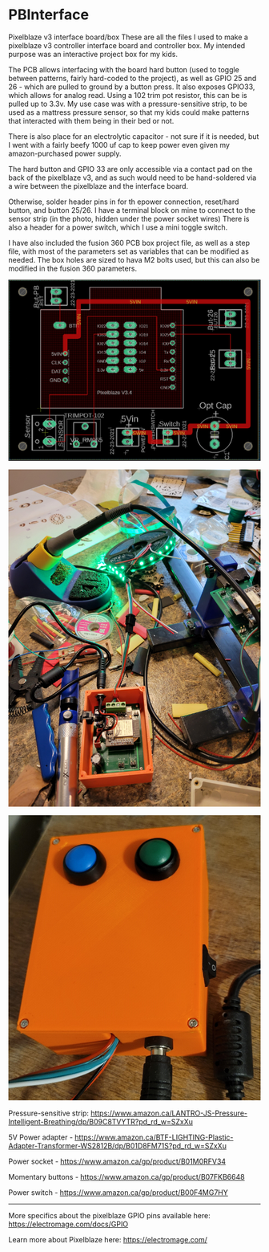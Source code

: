 # PBInterface
Pixelblaze v3 interface board/box
These are all the files I used to make a pixelblaze v3 controller interface board and controller box.
My intended purpose was an interactive project box for my kids.

The PCB allows interfacing with the board hard button (used to toggle between patterns, fairly hard-coded to the project), as well as GPIO 25 and 26 - which are pulled to ground by a button press.
It also exposes GPIO33, which allows for analog read.  Using a 102 trim pot resistor, this can be is pulled up to 3.3v.  My use case was with a pressure-sensitive strip, to be used as a mattress pressure sensor, so that my kids could make patterns that interacted with them being in their bed or not.

There is also place for an electrolytic capacitor - not sure if it is needed, but I went with a fairly beefy 1000 uf cap to keep power even given my amazon-purchased power supply.

The hard button and GPIO 33 are only accessible via a contact pad on the back of the pixelblaze v3, and as such would need to be hand-soldered via a wire between the pixelblaze and the interface board. 

Otherwise, solder header pins in for th epower connection, reset/hard button, and button 25/26.  I have a terminal block on mine to connect to the sensor strip (in the photo, hidden under the power socket wires)
There is also a header for a power switch, which I use a mini toggle switch.

I have also included the fusion 360 PCB box project file, as well as a step file, with most of the parameters set as variables that can be modified as needed.
The box holes are sized to hava M2 bolts used, but this can also be modified in the fusion 360 parameters.

![Alt text](PB-board2.png?raw=true "Board")

![Alt text](PB-Box-Assembly.jpg?raw=true "Assembling the box")

![Alt text](PB-Box-Closed2.jpg?raw=true "Assembled box")

Pressure-sensitive strip: https://www.amazon.ca/LANTRO-JS-Pressure-Intelligent-Breathing/dp/B09C8TVYTR?pd_rd_w=SZxXu

5V Power adapter - https://www.amazon.ca/BTF-LIGHTING-Plastic-Adapter-Transformer-WS2812B/dp/B01D8FM71S?pd_rd_w=SZxXu

Power socket - https://www.amazon.ca/gp/product/B01M0RFV34

Momentary buttons - https://www.amazon.ca/gp/product/B07FKB6648

Power switch - https://www.amazon.ca/gp/product/B00F4MG7HY

----
More specifics about the pixelblaze GPIO pins available here: https://electromage.com/docs/GPIO

Learn more about Pixelblaze here: https://electromage.com/
